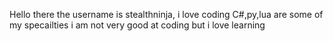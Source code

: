 Hello there the username is stealthninja,
i love coding C#,py,lua are some of my specailties 
i am not very good at coding but i love learning


<!---
realstealthninja/realstealthninja is a ✨ special ✨ repository because its `README.md` (this file) appears on your GitHub profile.
You can click the Preview link to take a look at your changes.
--->
